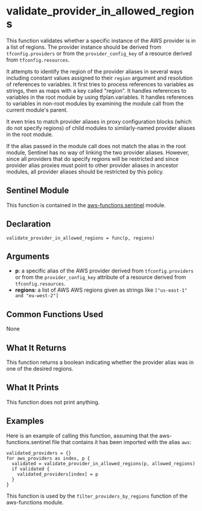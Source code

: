 # validate_provider_in_allowed_regions
This function validates whether a specific instance of the AWS provider is in a list of regions. The provider instance should be derived from `tfconfig.providers` or from the `provider_config_key` of a resource derived from `tfconfig.resources`.

It attempts to identify the region of the provider aliases in several ways including constant values assigned to their `region` argument and resolution of references to variables. It first tries to process references to variables as strings, then as maps with a key called "region". It handles references to variables in the root module by using tfplan.variables. It handles references to variables in non-root modules by examining the module call from the current module's parent.

It even tries to match provider aliases in proxy configuration blocks (which do not specify regions) of child modules to similarly-named provider aliases in the root module.

If the alias passed in the module call does not match the alias in the root module, Sentinel has no way of linking the two provider aliases. However, since all providers that do specify regions will be restricted and since provider alias proxies must point to other provider aliases in ancestor modules, all provider aliases should be restricted by this policy.

## Sentinel Module
This function is contained in the [aws-functions.sentinel](../aws-functions.sentinel) module.

## Declaration
`validate_provider_in_allowed_regions = func(p, regions)`

## Arguments
* **p**: a specific alias of the AWS provider derived from `tfconfig.providers` or from the `provider_config_key` attribute of a resource derived from `tfconfig.resources`.
* **regions**: a list of AWS AWS regions given as strings like `["us-east-1" and "eu-west-2"]`

## Common Functions Used
None

## What It Returns
This function returns a boolean indicating whether the provider alias was in one of the desired regions.

## What It Prints
This function does not print anything.

## Examples
Here is an example of calling this function, assuming that the aws-functions.sentinel file that contains it has been imported with the alias `aws`:
```
validated_providers = {}
for aws_providers as index, p {
  validated = validate_provider_in_allowed_regions(p, allowed_regions)
  if validated {
    validated_providers[index] = p
  }
}
```

This function is used by the `filter_providers_by_regions` function of the aws-functions module.
